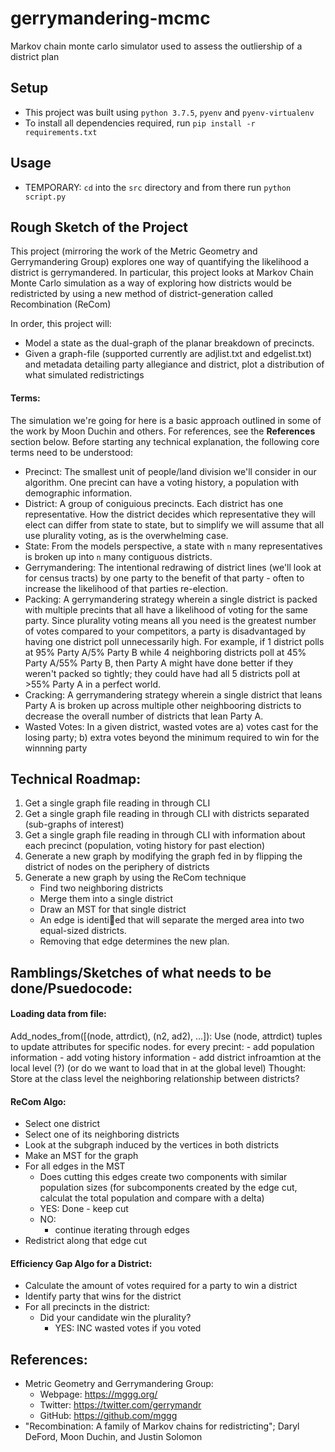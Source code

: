 # gerrymandering-mcmc
Markov chain monte carlo simulator used to assess the outliership of a district plan


## Setup
- This project was built using `python 3.7.5`, `pyenv` and `pyenv-virtualenv`
- To install all dependencies required, run `pip install -r requirements.txt`


## Usage
- TEMPORARY: `cd` into the `src` directory and from there run `python script.py`


## Rough Sketch of the Project
This project (mirroring the work of the Metric Geometry and Gerrymandering Group) explores one way of quantifying the likelihood a district is gerrymandered. In particular, this project looks at Markov Chain Monte Carlo simulation as a way of exploring how districts would be redistricted by using a new method of district-generation called Recombination (ReCom)

In order, this project will:
- Model a state as the dual-graph of the planar breakdown of precincts.
- Given a graph-file (supported currently are adjlist.txt and edgelist.txt) and metadata detailing party allegiance and district, plot a distribution of what simulated redistrictings


#### Terms:
The simulation we're going for here is a basic approach outlined in some of the work by Moon Duchin and others. For references, see the **References** section below. Before starting any technical explanation, the following core terms need to be understood:
- Precinct: The smallest unit of people/land division we'll consider in our algorithm. One precint can have a voting history, a population with demographic information.
- District: A group of coniguious precincts. Each district has one representative. How the district decides which representative they will elect can differ from state to state, but to simplify we will assume that all use plurality voting, as is the overwhelming case.
- State: From the models perspective, a state with `n` many representatives is broken up into `n` many contiguous districts.
- Gerrymandering: The intentional redrawing of district lines (we'll look at for census tracts) by one party to the benefit of that party - often to increase the likelihood of that parties re-election.
- Packing: A gerrymandering strategy wherein a single district is packed with multiple precints that all have a likelihood of voting for the same party. Since plurality voting means all you need is the greatest number of votes compared to your competitors, a party is disadvantaged by having one district poll unnecessarily high. For example, if 1 district polls at 95% Party A/5% Party B while 4 neighboring districts poll at 45% Party A/55% Party B, then Party A might have done better if they weren't packed so tightly; they could have had all 5 districts poll at >55% Party A in a perfect world.
- Cracking: A gerrymandering strategy wherein a single district that leans Party A is broken up across multiple other neighbooring districts to decrease the overall number of districts that lean Party A.
- Wasted Votes: In a given district, wasted votes are a) votes cast for the losing party; b) extra votes beyond the minimum required to win for the winnning party


## Technical Roadmap:
1. Get a single graph file reading in through CLI
2. Get a single graph file reading in through CLI with districts separated (sub-graphs of interest)
3. Get a single graph file reading in through CLI with information about each precinct (population, voting history for past election)
4. Generate a new graph by modifying the graph fed in by flipping the district of nodes on the periphery of districts
5. Generate a new graph by using the ReCom technique
    - Find two neighboring districts
    - Merge them into a single district
    - Draw an MST for that single district
    - An edge is identied that will separate the merged area into two equal-sized districts.
    - Removing that edge determines the new plan.


## Ramblings/Sketches of what needs to be done/Psuedocode:

#### Loading data from file:
Add_nodes_from([(node, attrdict), (n2, ad2), ...]): Use (node, attrdict) tuples to update attributes for specific nodes.
for every precint:
    - add population information
    - add voting history information
    - add district infroamtion at the local level (?) (or do we want to load that in at the global level)
Thought: Store at the class level the neighboring relationship between districts?

#### ReCom Algo:
- Select one district
- Select one of its neighboring districts
- Look at the subgraph induced by the vertices in both districts
- Make an MST for the graph
- For all edges in the MST
    - Does cutting this edges create two components with similar population sizes
        (for subcomponents created by the edge cut, calculat the total population and compare with a delta)
    - YES:
        Done - keep cut
    - NO:
        - continue iterating through edges
- Redistrict along that edge cut

#### Efficiency Gap Algo for a District:
- Calculate the amount of votes required for a party to win a district
- Identify party that wins for the district
- For all precincts in the district:
    - Did your candidate win the plurality?
        - YES: INC wasted votes if you voted


## References:
- Metric Geometry and Gerrymandering Group:
    - Webpage: https://mggg.org/
    - Twitter: https://twitter.com/gerrymandr
    - GitHub: https://github.com/mggg
- "Recombination: A family of Markov chains for redistricting"; Daryl DeFord, Moon Duchin, and Justin Solomon
